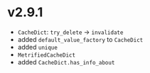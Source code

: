 # v2.9.1

* `CacheDict`: `try_delete` -> `invalidate`
* added `default_value_factory` to `CacheDict`
* added `unique`
* `MetrifiedCacheDict`
* added `CacheDict.has_info_about`
